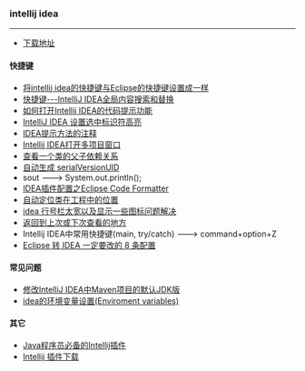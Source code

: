 ### intellij idea
---

* [下载地址](https://www.jetbrains.com/idea/)


#### 快捷键

* [将intellij idea的快捷键与Eclipse的快捷键设置成一样](http://blog.csdn.net/boot_strap/article/details/21729143)
* [快捷键---IntelliJ IDEA全局内容搜索和替换](https://blog.csdn.net/gnail_oug/article/details/78281354)
* [如何打开Intellij IDEA的代码提示功能](https://jingyan.baidu.com/article/36d6ed1f62e9821bcf4883af.html)
* [IntelliJ IDEA 设置选中标识符高亮](https://blog.csdn.net/qq465235530/article/details/78900863)
* [IDEA提示方法的注释](https://www.oschina.net/question/100896_83213)
* [Intellij IDEA打开多项目窗口](https://blog.csdn.net/u012050154/article/details/53535637)
* [查看一个类的父子依赖关系](https://blog.csdn.net/qq_27093465/article/details/52857307)
* [自动生成 serialVersionUID](https://blog.csdn.net/sky19891212/article/details/44172127) 
* sout --->  System.out.println();
* [IDEA插件配置之Eclipse Code Formatter](https://blog.csdn.net/z4ever/article/details/53339925)
* [自动定位类在工程中的位置](https://zhidao.baidu.com/question/244544584549976524.html)
* [idea 行号栏太宽以及显示一些图标问题解决](https://blog.csdn.net/qq_33547169/article/details/76618329)
* [返回到上次或下次查看的地方](intellij-back-forward.md)
* Intellij IDEA中常用快捷键(main, try/catch) ---> command+option+Z
* [Eclipse 转 IDEA 一定要改的 8 条配置](https://mp.weixin.qq.com/s/e7zxUmEWHesfajyPk9Jxnw?from=groupmessage&isappinstalled=0)



#### 常见问题
* [修改IntelliJ IDEA中Maven项目的默认JDK版](https://blog.csdn.net/geekun/article/details/51325510)
* [idea的环境变量设置(Enviroment variables)](https://www.cnblogs.com/gradven/p/7228142.html)



#### 其它

* [Java程序员必备的Intellij插件](https://mp.weixin.qq.com/s/b994EvxMRZIvPedHi8x2Yw)
* [Intellij 插件下载](https://plugins.jetbrains.com/)